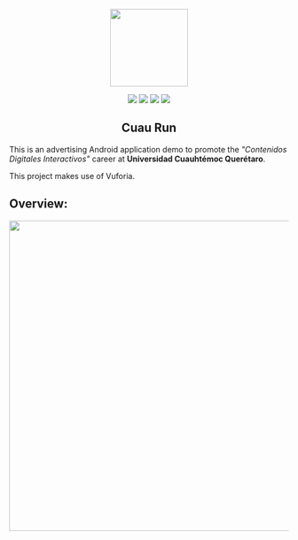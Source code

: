 <p align="center">
<img src="https://github.com/SlideZero/icons-logos/blob/main/Unity/unity-tab-square-white.png" width="140"/>
</p>

<p align="center">
<img src="https://img.shields.io/badge/Unity-2018.2.2-lightgrey"/> <img src="https://img.shields.io/badge/Template-Built--In-green"/> <img src="https://img.shields.io/badge/Feature-Vuforia_AR-blue"/> <img src="https://img.shields.io/badge/Status-Experimental-red"/>
</p>

<h2 align="center">Cuau Run</h2>

This is an advertising Android application demo to promote the <em>"Contenidos Digitales Interactivos"</em> career at <b>Universidad Cuauhtémoc Querétaro</b>.

This project makes use of Vuforia.

## Overview:

<img src="https://zesdev-resources.s3.us-east-1.amazonaws.com/cuau-run.gif?response-content-disposition=inline&X-Amz-Security-Token=IQoJb3JpZ2luX2VjEAkaCXVzLWVhc3QtMiJIMEYCIQC%2Fhqsg2lrx6KUJZ9nPM26ehhBT00cLJBD9SGW2TnnspgIhAOUTRTjTxXcc%2Fc2BvH9DqUrijKu82Gu4fdvyzhYH4fVZKvYCCFIQABoMODM3ODMyNzczNTAxIgzCdtTesdxISFRNDqAq0wIHu%2F6BWrqtiFNoYgAgTXTE%2BvJdvJp5HPZV7S1cCf5mCJxJe8TKqkuJvqKyjWCmQwipxE41GoKzWkvksYlkeUYIqJbIhsImeFn0UOgbPtBECFk%2FG%2BRp0ZeZDdKo6C%2FjYIBCmWtSFMMBfIIM1b%2BNKlLlABMUXgJxOF3TcVkNY9v0wveeVoYifbc5gliVboyvIF2iG1DrgFLirX%2BeVwTdvKSA5GhfREPpPph86i8WSqV0zlGsxZXgk7vcgwoo2nym4pn6t%2F1GXlhs%2BY0RUBl8A%2FDrSF6xnC1hQSLiD9U8FguGjJpMoHKZ%2Fr5JNKf%2BwodxDzUUJ46hw57V%2BRxFz54k9lizd0IXmwXgQVO9qWJFS2ZDCS8jisXYtsa1Rx6nfXw0j%2FSrCXkXcMiQPklYUUMVXRWTEX6ubkW%2F66VRjW6it2tf7l55hAsM9SuH96p7nYVbsFzELa0wiaXQiQY6sgLEupIu1TeZkMX39lGrS1YLVGIrDSZCkK%2Bqqj0tG0hWdhZRtzG2mDS88oCX9z7wHkZ%2FtcrBSfZqztWeVUTOkEvagZwY68PdIgiFsa6ew52LVs1RSRwmcu3%2FxJxkXIFQH1C6HKNioaUrWgh7ovhNfsSNLzw7Q5E5M2avtYYyhKQeUVEjwCVQ6lg1Ihi4Wyf4g3y0FobsLeW1AMf6Mub6Z2NqzQov3BgyN2%2BAisw%2FZ8majKpX5qst%2BfMwMrRsapB445dr3%2B%2FpGvj8Pan8PquuOUNoO57imGvfIpCnUrx36n%2BBx9DldvjL6axXZjgRq3PNiVZKcvh9LsStvsyMgTfvX1LvqX%2Br%2BJTwy8X8vlJgbak6Ohn81E0wgKbOooOzlE0rOGhBsFJGLEQtrsHz%2BWS9gX0wi9A%3D&X-Amz-Algorithm=AWS4-HMAC-SHA256&X-Amz-Date=20210905T042938Z&X-Amz-SignedHeaders=host&X-Amz-Expires=300&X-Amz-Credential=ASIA4GEVZR56YELD2UPI%2F20210905%2Fus-east-1%2Fs3%2Faws4_request&X-Amz-Signature=5ca85c0f06a5dd1754c9678a2f962256633e3b6b2dd7a072597c3f45a7e39b77" width="560"/>

